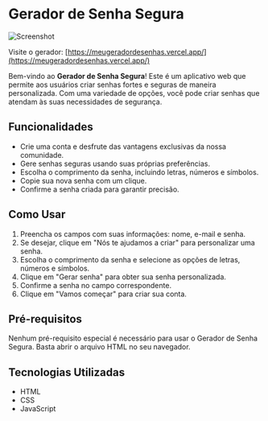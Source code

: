 # Gerador de Senha Segura

![Screenshot](https://opatrickmachado.vercel.app/assets/img/GeradorDeSenhas.png)

Visite o gerador: [https://meugeradordesenhas.vercel.app/](https://meugeradordesenhas.vercel.app/)

Bem-vindo ao **Gerador de Senha Segura**! Este é um aplicativo web que permite aos usuários criar senhas fortes e seguras de maneira personalizada. Com uma variedade de opções, você pode criar senhas que atendam às suas necessidades de segurança.

## Funcionalidades

-   Crie uma conta e desfrute das vantagens exclusivas da nossa comunidade.
-   Gere senhas seguras usando suas próprias preferências.
-   Escolha o comprimento da senha, incluindo letras, números e símbolos.
-   Copie sua nova senha com um clique.
-   Confirme a senha criada para garantir precisão.

## Como Usar

1. Preencha os campos com suas informações: nome, e-mail e senha.
2. Se desejar, clique em "Nós te ajudamos a criar" para personalizar uma senha.
3. Escolha o comprimento da senha e selecione as opções de letras, números e símbolos.
4. Clique em "Gerar senha" para obter sua senha personalizada.
5. Confirme a senha no campo correspondente.
6. Clique em "Vamos começar" para criar sua conta.

## Pré-requisitos

Nenhum pré-requisito especial é necessário para usar o Gerador de Senha Segura. Basta abrir o arquivo HTML no seu navegador.

## Tecnologias Utilizadas

-   HTML
-   CSS
-   JavaScript
